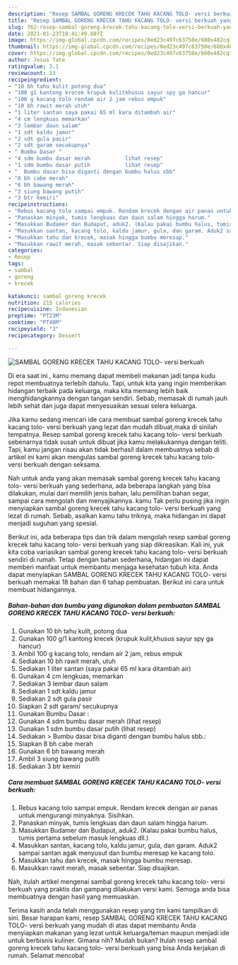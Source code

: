 ```yaml
---
description: "Resep SAMBAL GORENG KRECEK TAHU KACANG TOLO- versi berkuah yang lezat Untuk Jualan"
title: "Resep SAMBAL GORENG KRECEK TAHU KACANG TOLO- versi berkuah yang lezat Untuk Jualan"
slug: 762-resep-sambal-goreng-krecek-tahu-kacang-tolo-versi-berkuah-yang-lezat-untuk-jualan
date: 2021-01-23T18:41:49.607Z
image: https://img-global.cpcdn.com/recipes/0ed23c497c63750e/680x482cq70/sambal-goreng-krecek-tahu-kacang-tolo-versi-berkuah-foto-resep-utama.jpg
thumbnail: https://img-global.cpcdn.com/recipes/0ed23c497c63750e/680x482cq70/sambal-goreng-krecek-tahu-kacang-tolo-versi-berkuah-foto-resep-utama.jpg
cover: https://img-global.cpcdn.com/recipes/0ed23c497c63750e/680x482cq70/sambal-goreng-krecek-tahu-kacang-tolo-versi-berkuah-foto-resep-utama.jpg
author: Jesus Tate
ratingvalue: 3.1
reviewcount: 13
recipeingredient:
- "10 bh tahu kulit potong dua"
- "100 g1 kantong krecek krupuk kulitkhusus sayur spy ga hancur"
- "100 g kacang tolo rendam air 2 jam rebus empuk"
- "10 bh rawit merah utuh"
- "1 liter santan saya pakai 65 ml kara ditambah air"
- "4 cm lengkuas memarkan"
- "3 lembar daun salam"
- "1 sdt kaldu jamur"
- "2 sdt gula pasir"
- "2 sdt garam secukupnya"
- " Bumbu Dasar "
- "4 sdm bumbu dasar merah           lihat resep"
- "1 sdm bumbu dasar putih           lihat resep"
- "  Bumbu dasar bisa diganti dengan bumbu halus sbb"
- "8 bh cabe merah"
- "6 bh bawang merah"
- "3 siung bawang putih"
- "3 btr kemiri"
recipeinstructions:
- "Rebus kacang tolo sampai empuk. Rendam krecek dengan air panas untuk mengurangi minyaknya. Sisihkan."
- "Panaskan minyak, tumis lengkuas dan daun salam hingga harum."
- "Masukkan Budamer dan Budaput, aduk2. (Kalau pakai bumbu halus, tumis pertama sebelum masuk lengkuas dll.)"
- "Masukkan santan, kacang tolo, kaldu jamur, gula, dan garam. Aduk2 sampai santan agak menyusut dan bumbu meresap ke kacang tolo."
- "Masukkan tahu dan krecek, masak hingga bumbu meresap."
- "Masukkan rawit merah, masak sebentar. Siap disajikan."
categories:
- Resep
tags:
- sambal
- goreng
- krecek

katakunci: sambal goreng krecek 
nutrition: 215 calories
recipecuisine: Indonesian
preptime: "PT23M"
cooktime: "PT40M"
recipeyield: "3"
recipecategory: Dessert

---
```



![SAMBAL GORENG KRECEK TAHU KACANG TOLO- versi berkuah](https://img-global.cpcdn.com/recipes/0ed23c497c63750e/680x482cq70/sambal-goreng-krecek-tahu-kacang-tolo-versi-berkuah-foto-resep-utama.jpg)

Di era  saat ini , kamu memang dapat membeli makanan jadi tanpa kudu repot membuatnya terlebih dahulu. Tapi, untuk kita yang ingin memberikan hidangan terbaik pada keluarga, maka kita memang lebih baik menghidangkannya dengan tangan sendiri. Sebab, memasak di rumah jauh lebih sehat dan juga dapat menyesuaikan sesuai selera keluarga.

Jika kamu sedang mencari ide cara membuat sambal goreng krecek tahu kacang tolo- versi berkuah yang lezat dan mudah dibuat,maka di sinilah tempatnya. Resep sambal goreng krecek tahu kacang tolo- versi berkuah  sebenarnya tidak susah untuk dibuat jika kamu melakukannya dengan teliti. Tapi, kamu jangan risau akan tidak berhasil dalam membuatnya 
sebab di artikel ini kami akan mengulas sambal goreng krecek tahu kacang tolo- versi berkuah dengan seksama.  



Nah untuk anda yang akan memasak sambal goreng krecek tahu kacang tolo- versi berkuah yang sederhana, ada beberapa langkah yang bisa dilakukan, mulai dari memilih jenis bahan, lalu pemilihan bahan segar, sampai cara mengolah dan menyajikannya. kamu Tak perlu pusing jika ingin menyiapkan sambal goreng krecek tahu kacang tolo- versi berkuah yang lezat di rumah. Sebab, asalkan kamu  tahu triknya, maka hidangan ini dapat menjadi suguhan yang spesial.

Berikut ini, ada beberapa tips dan trik dalam mengolah resep sambal goreng krecek tahu kacang tolo- versi berkuah yang siap dikreasikan. Kali ini, yuk kita coba variasikan sambal goreng krecek tahu kacang tolo- versi berkuah sendiri di rumah. Tetap dengan bahan sederhana, hidangan ini dapat memberi manfaat untuk membantu menjaga kesehatan tubuh kita. Anda dapat menyiapkan SAMBAL GORENG KRECEK TAHU KACANG TOLO- versi berkuah memakai 18 bahan dan 6 tahap pembuatan. Berikut ini cara untuk membuat hidangannya.

<!--inarticleads1-->

##### Bahan-bahan dan bumbu yang digunakan dalam pembuatan SAMBAL GORENG KRECEK TAHU KACANG TOLO- versi berkuah:

1. Gunakan 10 bh tahu kulit, potong dua
1. Gunakan 100 g/1 kantong krecek (krupuk kulit,khusus sayur spy ga hancur)
1. Ambil 100 g kacang tolo, rendam air 2 jam, rebus empuk
1. Sediakan 10 bh rawit merah, utuh
1. Sediakan 1 liter santan (saya pakai 65 ml kara ditambah air)
1. Gunakan 4 cm lengkuas, memarkan
1. Sediakan 3 lembar daun salam
1. Sediakan 1 sdt kaldu jamur
1. Sediakan 2 sdt gula pasir
1. Siapkan 2 sdt garam/ secukupnya
1. Gunakan  Bumbu Dasar :
1. Gunakan 4 sdm bumbu dasar merah           (lihat resep)
1. Gunakan 1 sdm bumbu dasar putih           (lihat resep)
1. Sediakan  &gt; Bumbu dasar bisa diganti dengan bumbu halus sbb.:
1. Siapkan 8 bh cabe merah
1. Gunakan 6 bh bawang merah
1. Ambil 3 siung bawang putih
1. Sediakan 3 btr kemiri




<!--inarticleads2-->

##### Cara membuat SAMBAL GORENG KRECEK TAHU KACANG TOLO- versi berkuah:

1. Rebus kacang tolo sampai empuk. Rendam krecek dengan air panas untuk mengurangi minyaknya. Sisihkan.
1. Panaskan minyak, tumis lengkuas dan daun salam hingga harum.
1. Masukkan Budamer dan Budaput, aduk2. (Kalau pakai bumbu halus, tumis pertama sebelum masuk lengkuas dll.)
1. Masukkan santan, kacang tolo, kaldu jamur, gula, dan garam. Aduk2 sampai santan agak menyusut dan bumbu meresap ke kacang tolo.
1. Masukkan tahu dan krecek, masak hingga bumbu meresap.
1. Masukkan rawit merah, masak sebentar. Siap disajikan.




Nah, itulah artikel mengenai  sambal goreng krecek tahu kacang tolo- versi berkuah  yang praktis dan gampang dilakukan versi kami. Semoga anda bisa membuatnya dengan hasil yang memuaskan. 

Terima kasih anda telah menggunakan resep yang tim kami tampilkan di sini. Besar harapan kami, resep  SAMBAL GORENG KRECEK TAHU KACANG TOLO- versi berkuah yang mudah di atas dapat membantu Anda menyiapkan makanan yang lezat untuk keluarga/teman maupun menjadi ide untuk berbisnis kuliner. Gimana nih? Mudah bukan? Itulah resep sambal goreng krecek tahu kacang tolo- versi berkuah yang bisa Anda kerjakan di rumah. Selamat mencoba!

